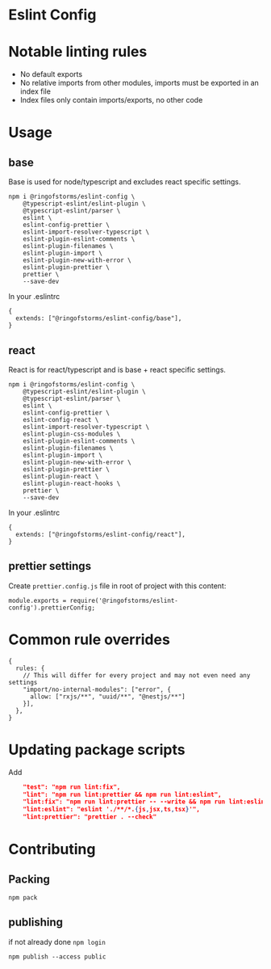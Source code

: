 # Eslint Config

# Notable linting rules

- No default exports
- No relative imports from other modules, imports must be exported in an index file
- Index files only contain imports/exports, no other code

# Usage

## base

Base is used for node/typescript and excludes react specific settings.

```
npm i @ringofstorms/eslint-config \
    @typescript-eslint/eslint-plugin \
    @typescript-eslint/parser \
    eslint \
    eslint-config-prettier \
    eslint-import-resolver-typescript \
    eslint-plugin-eslint-comments \
    eslint-plugin-filenames \
    eslint-plugin-import \
    eslint-plugin-new-with-error \
    eslint-plugin-prettier \
    prettier \
    --save-dev
```

In your .eslintrc

```
{
  extends: ["@ringofstorms/eslint-config/base"],
}
```

## react

React is for react/typescript and is base + react specific settings.

```
npm i @ringofstorms/eslint-config \
    @typescript-eslint/eslint-plugin \
    @typescript-eslint/parser \
    eslint \
    eslint-config-prettier \
    eslint-config-react \
    eslint-import-resolver-typescript \
    eslint-plugin-css-modules \
    eslint-plugin-eslint-comments \
    eslint-plugin-filenames \
    eslint-plugin-import \
    eslint-plugin-new-with-error \
    eslint-plugin-prettier \
    eslint-plugin-react \
    eslint-plugin-react-hooks \
    prettier \
    --save-dev
```

In your .eslintrc

```
{
  extends: ["@ringofstorms/eslint-config/react"],
}
```

## prettier settings

Create `prettier.config.js` file in root of project with this content:

```
module.exports = require('@ringofstorms/eslint-config').prettierConfig;
```

# Common rule overrides

```
{
  rules: {
    // This will differ for every project and may not even need any settings
    "import/no-internal-modules": ["error", {
      allow: ["rxjs/**", "uuid/**", "@nestjs/**"]
    }],
  },
}
```

# Updating package scripts

Add
```json
    "test": "npm run lint:fix",
    "lint": "npm run lint:prettier && npm run lint:eslint",
    "lint:fix": "npm run lint:prettier -- --write && npm run lint:eslint -- --fix ",
    "lint:eslint": "eslint './**/*.{js,jsx,ts,tsx}'",
    "lint:prettier": "prettier . --check"
```

# Contributing

## Packing

`npm pack`

## publishing

if not already done `npm login`

`npm publish --access public`
